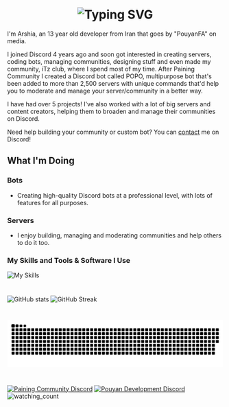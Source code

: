 <h1 align="center"><img src="https://readme-typing-svg.demolab.com?font=Jetbrains+Mono&size=35&duration=3000&pause=1000&color=A4E3F8&center=true&vCenter=true&width=1000&height=40&lines=Hi%2C+I'm+Pouyan;a+Discord+Bot+Developer+and+Server+Architect;I+love+creating+and+coding+cool+stuff;Also%2C+I'm+interested+in+managing+communities;Welcome+to+my+GitHub+profile!" alt="Typing SVG" /></h1>

I'm Arshia, an 13 year old developer from Iran that goes by "PouyanFA" on media.

I joined Discord 4 years ago and soon got interested in creating servers, coding bots, managing communities, designing stuff and even made my community, iTz club, where I spend most of my time. After Paining Community I created a Discord bot called POPO, multipurpose bot that's been added to more than 2,500 servers with unique commands that'd help you to moderate and manage your server/community in a better way.

I have had over 5 projects! I've also worked with a lot of big servers and content creators, helping them to broaden and manage their communities on Discord.

Need help building your community or custom bot? You can [contact](https://discord.com/channels/@me/1173628987650605179) me on Discord!

## What I'm Doing

### Bots
- Creating high-quality Discord bots at a professional level, with lots of features for all purposes.
### Servers
- I enjoy building, managing and moderating communities and help others to do it too.

### My Skills and Tools & Software I Use
![My Skills](https://skillicons.dev/icons?i=js,html,css,nodejs,vscode,cloudflare,discord,github,git)
# 
![GitHub stats](https://github-readme-stats.vercel.app/api?username=XPouyan&count_private=true&show_icons=true&title_color=57cdf1&text_color=ffffff&icon_color=57cdf1&border_color=0d1117&bg_color=0d1117)
![GitHub Streak](https://streak-stats.demolab.com/?user=XPouyan&background=0d1117&border=0d1117&stroke=57cdf1&ring=57cdf1&fire=57cdf1&currStreakNum=57cdf1&sideNums=57cdf1&currStreakLabel=57cdf1&sideLabels=57cdf1&dates=ffffff)
#
![Snake](https://github.com/iTzArshia/iTzArshia/blob/output/github-contribution-grid-snake-dark.svg)
#
[![Paining Community Discord](https://badgen.net/discord/members/ZUKDtNNz3m)](https://discord.gg/ZUKDtNNz3m)
[![Pouyan Development Discord](https://badgen.net/discord/members/)](https://discord.gg/nKrBshQvcK)<br>
<img src="https://komarev.com/ghpvc/?username=XPouyan&color=brightgreen" alt="watching_count" />
